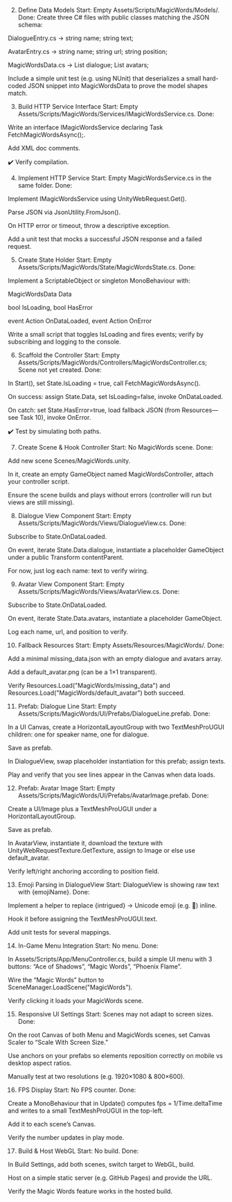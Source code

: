 2. Define Data Models
Start: Empty Assets/Scripts/MagicWords/Models/.
Done: Create three C# files with public classes matching the JSON schema:

DialogueEntry.cs → string name; string text;

AvatarEntry.cs → string name; string url; string position;

MagicWordsData.cs → List<DialogueEntry> dialogue; List<AvatarEntry> avatars;

Include a simple unit test (e.g. using NUnit) that deserializes a small hard-coded JSON snippet into MagicWordsData to prove the model shapes match.

3. Build HTTP Service Interface
Start: Empty Assets/Scripts/MagicWords/Services/IMagicWordsService.cs.
Done:

Write an interface IMagicWordsService declaring Task<MagicWordsData> FetchMagicWordsAsync();.

Add XML doc comments.

✔️ Verify compilation.

4. Implement HTTP Service
Start: Empty MagicWordsService.cs in the same folder.
Done:

Implement IMagicWordsService using UnityWebRequest.Get().

Parse JSON via JsonUtility.FromJson<MagicWordsData>().

On HTTP error or timeout, throw a descriptive exception.

Add a unit test that mocks a successful JSON response and a failed request.

5. Create State Holder
Start: Empty Assets/Scripts/MagicWords/State/MagicWordsState.cs.
Done:

Implement a ScriptableObject or singleton MonoBehaviour with:

MagicWordsData Data

bool IsLoading, bool HasError

event Action OnDataLoaded, event Action OnError

Write a small script that toggles IsLoading and fires events; verify by subscribing and logging to the console.

6. Scaffold the Controller
Start: Empty Assets/Scripts/MagicWords/Controllers/MagicWordsController.cs; Scene not yet created.
Done:

In Start(), set State.IsLoading = true, call FetchMagicWordsAsync().

On success: assign State.Data, set IsLoading=false, invoke OnDataLoaded.

On catch: set State.HasError=true, load fallback JSON (from Resources—see Task 10), invoke OnError.

✔️ Test by simulating both paths.

7. Create Scene & Hook Controller
Start: No MagicWords scene.
Done:

Add new scene Scenes/MagicWords.unity.

In it, create an empty GameObject named MagicWordsController, attach your controller script.

Ensure the scene builds and plays without errors (controller will run but views are still missing).

8. Dialogue View Component
Start: Empty Assets/Scripts/MagicWords/Views/DialogueView.cs.
Done:

Subscribe to State.OnDataLoaded.

On event, iterate State.Data.dialogue, instantiate a placeholder GameObject under a public Transform contentParent.

For now, just log each name: text to verify wiring.

9. Avatar View Component
Start: Empty Assets/Scripts/MagicWords/Views/AvatarView.cs.
Done:

Subscribe to State.OnDataLoaded.

On event, iterate State.Data.avatars, instantiate a placeholder GameObject.

Log each name, url, and position to verify.

10. Fallback Resources
Start: Empty Assets/Resources/MagicWords/.
Done:

Add a minimal missing_data.json with an empty dialogue and avatars array.

Add a default_avatar.png (can be a 1×1 transparent).

Verify Resources.Load<TextAsset>("MagicWords/missing_data") and Resources.Load<Sprite>("MagicWords/default_avatar") both succeed.

11. Prefab: Dialogue Line
Start: Empty Assets/Scripts/MagicWords/UI/Prefabs/DialogueLine.prefab.
Done:

In a UI Canvas, create a HorizontalLayoutGroup with two TextMeshProUGUI children: one for speaker name, one for dialogue.

Save as prefab.

In DialogueView, swap placeholder instantiation for this prefab; assign texts.

Play and verify that you see lines appear in the Canvas when data loads.

12. Prefab: Avatar Image
Start: Empty Assets/Scripts/MagicWords/UI/Prefabs/AvatarImage.prefab.
Done:

Create a UI/Image plus a TextMeshProUGUI under a HorizontalLayoutGroup.

Save as prefab.

In AvatarView, instantiate it, download the texture with UnityWebRequestTexture.GetTexture, assign to Image or else use default_avatar.

Verify left/right anchoring according to position field.

13. Emoji Parsing in DialogueView
Start: DialogueView is showing raw text with {emojiName}.
Done:

Implement a helper to replace {intrigued} → Unicode emoji (e.g. 🤔) inline.

Hook it before assigning the TextMeshProUGUI.text.

Add unit tests for several mappings.

14. In-Game Menu Integration
Start: No menu.
Done:

In Assets/Scripts/App/MenuController.cs, build a simple UI menu with 3 buttons: “Ace of Shadows”, “Magic Words”, “Phoenix Flame”.

Wire the “Magic Words” button to SceneManager.LoadScene("MagicWords").

Verify clicking it loads your MagicWords scene.

15. Responsive UI Settings
Start: Scenes may not adapt to screen sizes.
Done:

On the root Canvas of both Menu and MagicWords scenes, set Canvas Scaler to “Scale With Screen Size.”

Use anchors on your prefabs so elements reposition correctly on mobile vs desktop aspect ratios.

Manually test at two resolutions (e.g. 1920×1080 & 800×600).

16. FPS Display
Start: No FPS counter.
Done:

Create a MonoBehaviour that in Update() computes fps = 1/Time.deltaTime and writes to a small TextMeshProUGUI in the top-left.

Add it to each scene’s Canvas.

Verify the number updates in play mode.

17. Build & Host WebGL
Start: No build.
Done:

In Build Settings, add both scenes, switch target to WebGL, build.

Host on a simple static server (e.g. GitHub Pages) and provide the URL.

Verify the Magic Words feature works in the hosted build.